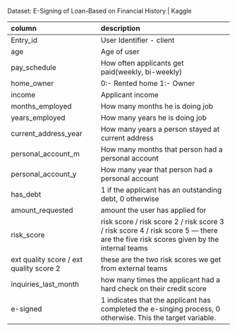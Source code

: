 Dataset: E-Signing of Loan-Based on Financial History | Kaggle

|column|description|
|:----|:----|
|Entry_id|User Identifier - client|
|age|Age of user|
|pay_schedule|How often applicants get paid(weekly, bi-weekly)|
|home_owner|0:- Rented home 1:- Owner|
|income|Applicant income|
|months_employed|How many months he is doing job|
|years_employed|How many years he is doing job|
|current_address_year|How many years a person stayed at current address|
|personal_account_m|How many months that person had a personal account|
|personal_account_y|How many year that person had a personal account|
|has_debt|1 if the applicant has an outstanding debt, 0 otherwise|
|amount_requested|amount the user has applied for|
|risk_score|risk score / risk score 2 / risk score 3 / risk score 4 / risk score 5 — there are the five risk scores given by the internal teams|
|ext quality score / ext quality score 2 | these are the two risk scores we get from external teams|
|inquiries_last_month|how many times the applicant had a hard check on their credit score|
|e-signed|1 indicates that the applicant has completed the e-singing process, 0 otherwise. This the target variable.|

